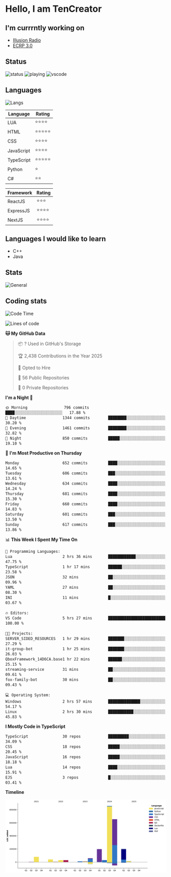 # Hello, I am TenCreator

## I'm currrntly working on
- [Illusion Radio](https://illusionradio.co.uk/)
- [ECRP 3.0](http://github.com/Emerald-Coast-Roleplay/)

## Status
![status](https://api.statusbadges.me/badge/status/518334475038359555?simple=true&style=for-the-badge)
![playing](https://api.statusbadges.me/badge/playing/518334475038359555?style=for-the-badge)
![vscode](https://api.statusbadges.me/badge/vscode/518334475038359555?style=for-the-badge)

## Languages
![Langs](https://github-readme-stats.vercel.app/api/top-langs/?username=tencreator&layout=compact&theme=radical)


|Language|Rating|
|--------|------|
|LUA|⭐️⭐️⭐️⭐️|
|HTML|⭐️⭐️⭐️⭐️⭐️|
|CSS|⭐️⭐️⭐️⭐️|
|JavaScript|⭐️⭐️⭐️⭐️|
|TypeScript|⭐️⭐️⭐️⭐️⭐️|
|Python|⭐️|
|C#|⭐️⭐️ |

|Framework|Rating|
|--------|------|
|ReactJS|⭐️⭐️⭐|
|ExpressJS|⭐️⭐️⭐️⭐️|
|NextJS|⭐️⭐️⭐⭐️|

## Languages I would like to learn
- C++
- Java

## Stats
![General](https://github-readme-stats.vercel.app/api?username=tencreator&show_icons=true&theme=radical)

## Coding stats

<!--START_SECTION:waka-->
![Code Time](http://img.shields.io/badge/Code%20Time-544%20hrs%2048%20mins-blue)

![Lines of code](https://img.shields.io/badge/From%20Hello%20World%20I%27ve%20Written-2.2%20million%20lines%20of%20code-blue)

**🐱 My GitHub Data** 

> 📦 ? Used in GitHub's Storage 
 > 
> 🏆 2,438 Contributions in the Year 2025
 > 
> 💼 Opted to Hire
 > 
> 📜 56 Public Repositories 
 > 
> 🔑 0 Private Repositories 
 > 
**I'm a Night 🦉** 

```text
🌞 Morning                796 commits         ████░░░░░░░░░░░░░░░░░░░░░   17.88 % 
🌆 Daytime                1344 commits        ████████░░░░░░░░░░░░░░░░░   30.20 % 
🌃 Evening                1461 commits        ████████░░░░░░░░░░░░░░░░░   32.82 % 
🌙 Night                  850 commits         █████░░░░░░░░░░░░░░░░░░░░   19.10 % 
```
📅 **I'm Most Productive on Thursday** 

```text
Monday                   652 commits         ████░░░░░░░░░░░░░░░░░░░░░   14.65 % 
Tuesday                  606 commits         ███░░░░░░░░░░░░░░░░░░░░░░   13.61 % 
Wednesday                634 commits         ████░░░░░░░░░░░░░░░░░░░░░   14.24 % 
Thursday                 681 commits         ████░░░░░░░░░░░░░░░░░░░░░   15.30 % 
Friday                   660 commits         ████░░░░░░░░░░░░░░░░░░░░░   14.83 % 
Saturday                 601 commits         ███░░░░░░░░░░░░░░░░░░░░░░   13.50 % 
Sunday                   617 commits         ███░░░░░░░░░░░░░░░░░░░░░░   13.86 % 
```


📊 **This Week I Spent My Time On** 

```text
💬 Programming Languages: 
Lua                      2 hrs 36 mins       ████████████░░░░░░░░░░░░░   47.75 % 
TypeScript               1 hr 17 mins        ██████░░░░░░░░░░░░░░░░░░░   23.58 % 
JSON                     32 mins             ██░░░░░░░░░░░░░░░░░░░░░░░   09.96 % 
YAML                     27 mins             ██░░░░░░░░░░░░░░░░░░░░░░░   08.30 % 
INI                      11 mins             █░░░░░░░░░░░░░░░░░░░░░░░░   03.67 % 

🔥 Editors: 
VS Code                  5 hrs 27 mins       █████████████████████████   100.00 % 

🐱‍💻 Projects: 
SERVER_SIDED_RESOURCES   1 hr 29 mins        ███████░░░░░░░░░░░░░░░░░░   27.29 % 
it-group-bot             1 hr 25 mins        ███████░░░░░░░░░░░░░░░░░░   26.03 % 
QboxFramework_14D6CA.base1 hr 22 mins        ██████░░░░░░░░░░░░░░░░░░░   25.15 % 
streaming-service        31 mins             ██░░░░░░░░░░░░░░░░░░░░░░░   09.61 % 
fox-family-bot           30 mins             ██░░░░░░░░░░░░░░░░░░░░░░░   09.43 % 

💻 Operating System: 
Windows                  2 hrs 57 mins       ██████████████░░░░░░░░░░░   54.17 % 
Linux                    2 hrs 30 mins       ███████████░░░░░░░░░░░░░░   45.83 % 
```

**I Mostly Code in TypeScript** 

```text
TypeScript               30 repos            █████████░░░░░░░░░░░░░░░░   34.09 % 
CSS                      18 repos            █████░░░░░░░░░░░░░░░░░░░░   20.45 % 
JavaScript               16 repos            █████░░░░░░░░░░░░░░░░░░░░   18.18 % 
Lua                      14 repos            ████░░░░░░░░░░░░░░░░░░░░░   15.91 % 
EJS                      3 repos             █░░░░░░░░░░░░░░░░░░░░░░░░   03.41 % 
```



**Timeline**

![Lines of Code chart](https://raw.githubusercontent.com/tencreator/tencreator/main/assets/bar_graph.png)


<!--END_SECTION:waka-->
